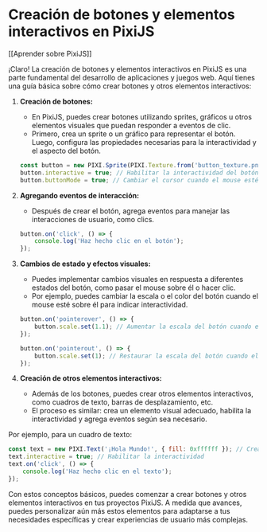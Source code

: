 # Creación de botones y elementos interactivos en PixiJS

[[Aprender sobre PixiJS]]

¡Claro! La creación de botones y elementos interactivos en PixiJS es una parte fundamental del desarrollo de aplicaciones y juegos web. Aquí tienes una guía básica sobre cómo crear botones y otros elementos interactivos:

1. **Creación de botones:**
   - En PixiJS, puedes crear botones utilizando sprites, gráficos u otros elementos visuales que puedan responder a eventos de clic.
   - Primero, crea un sprite o un gráfico para representar el botón. Luego, configura las propiedades necesarias para la interactividad y el aspecto del botón.

   ```javascript
   const button = new PIXI.Sprite(PIXI.Texture.from('button_texture.png'));
   button.interactive = true; // Habilitar la interactividad del botón
   button.buttonMode = true; // Cambiar el cursor cuando el mouse esté sobre el botón
   ```

2. **Agregando eventos de interacción:**
   - Después de crear el botón, agrega eventos para manejar las interacciones de usuario, como clics.

   ```javascript
   button.on('click', () => {
       console.log('Haz hecho clic en el botón');
   });
   ```

3. **Cambios de estado y efectos visuales:**
   - Puedes implementar cambios visuales en respuesta a diferentes estados del botón, como pasar el mouse sobre él o hacer clic.
   - Por ejemplo, puedes cambiar la escala o el color del botón cuando el mouse esté sobre él para indicar interactividad.

   ```javascript
   button.on('pointerover', () => {
       button.scale.set(1.1); // Aumentar la escala del botón cuando el mouse esté sobre él
   });

   button.on('pointerout', () => {
       button.scale.set(1); // Restaurar la escala del botón cuando el mouse salga
   });
   ```

4. **Creación de otros elementos interactivos:**
   - Además de los botones, puedes crear otros elementos interactivos, como cuadros de texto, barras de desplazamiento, etc.
   - El proceso es similar: crea un elemento visual adecuado, habilita la interactividad y agrega eventos según sea necesario.

Por ejemplo, para un cuadro de texto:

```javascript
const text = new PIXI.Text('¡Hola Mundo!', { fill: 0xffffff }); // Crear un texto
text.interactive = true; // Habilitar la interactividad
text.on('click', () => {
    console.log('Haz hecho clic en el texto');
});
```

Con estos conceptos básicos, puedes comenzar a crear botones y otros elementos interactivos en tus proyectos PixiJS. A medida que avances, puedes personalizar aún más estos elementos para adaptarse a tus necesidades específicas y crear experiencias de usuario más complejas.
